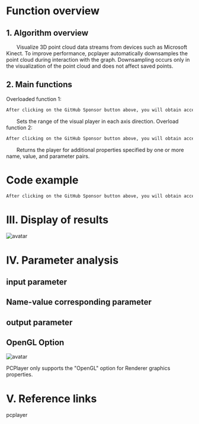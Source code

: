 #  Function overview 

##  1. Algorithm overview 

   Visualize 3D point cloud data streams from devices such as Microsoft Kinect. To improve performance, pcplayer automatically downsamples the point cloud during interaction with the graph. Downsampling occurs only in the visualization of the point cloud and does not affect saved points. 

##  2. Main functions 

 Overloaded function 1: 

  ```python  
After clicking on the GitHub Sponsor button above, you will obtain access permissions to my private code repository ( https://github.com/slowlon/my_code_bar ) to view this blog code. By searching the code number of this blog, you can find the code you need, code number is: 202402030957458596
  ```  
   Sets the range of the visual player in each axis direction. Overload function 2: 

  ```python  
After clicking on the GitHub Sponsor button above, you will obtain access permissions to my private code repository ( https://github.com/slowlon/my_code_bar ) to view this blog code. By searching the code number of this blog, you can find the code you need, code number is: 202402030957458596
  ```  
   Returns the player for additional properties specified by one or more name, value, and parameter pairs. 

#  Code example 

  ```python  
After clicking on the GitHub Sponsor button above, you will obtain access permissions to my private code repository ( https://github.com/slowlon/my_code_bar ) to view this blog code. By searching the code number of this blog, you can find the code you need, code number is: 202402030957458596
  ```  
#  III. Display of results 

 ![avatar]( 3e3fb3185b28430e87ed9b9e72a6e962.gif) 

#  IV. Parameter analysis 

##  input parameter 

##  Name-value corresponding parameter 

##  output parameter 

##  OpenGL Option 

 ![avatar]( 09a37da1e48046aaa03172b7d25d6e79.png) 

 PCPlayer only supports the "OpenGL" option for Renderer graphics properties.  

#  V. Reference links 

 pcplayer 

